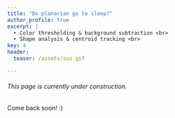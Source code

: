 ```yaml
---
title: "Do planarian go to sleep?"
author_profile: true
excerpt: |
  ‣ Color thresholding & background subtraction <br>
  ‣ Shape analysis & centroid tracking <br>
key: 4
header:
  teaser: /assets/sus.gif

---
```

###### This page is currently under construction.

Come back soon! :) 